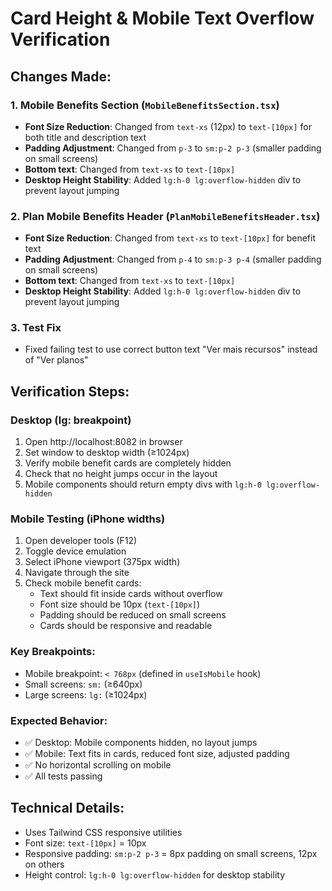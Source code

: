 # Card Height & Mobile Text Overflow Verification

## Changes Made:

### 1. Mobile Benefits Section (`MobileBenefitsSection.tsx`)
- **Font Size Reduction**: Changed from `text-xs` (12px) to `text-[10px]` for both title and description text
- **Padding Adjustment**: Changed from `p-3` to `sm:p-2 p-3` (smaller padding on small screens)
- **Bottom text**: Changed from `text-xs` to `text-[10px]`
- **Desktop Height Stability**: Added `lg:h-0 lg:overflow-hidden` div to prevent layout jumping

### 2. Plan Mobile Benefits Header (`PlanMobileBenefitsHeader.tsx`)
- **Font Size Reduction**: Changed from `text-xs` to `text-[10px]` for benefit text
- **Padding Adjustment**: Changed from `p-4` to `sm:p-3 p-4` (smaller padding on small screens)
- **Bottom text**: Changed from `text-xs` to `text-[10px]`
- **Desktop Height Stability**: Added `lg:h-0 lg:overflow-hidden` div to prevent layout jumping

### 3. Test Fix
- Fixed failing test to use correct button text "Ver mais recursos" instead of "Ver planos"

## Verification Steps:

### Desktop (lg: breakpoint)
1. Open http://localhost:8082 in browser
2. Set window to desktop width (≥1024px)
3. Verify mobile benefit cards are completely hidden
4. Check that no height jumps occur in the layout
5. Mobile components should return empty divs with `lg:h-0 lg:overflow-hidden`

### Mobile Testing (iPhone widths)
1. Open developer tools (F12)
2. Toggle device emulation
3. Select iPhone viewport (375px width)
4. Navigate through the site
5. Check mobile benefit cards:
   - Text should fit inside cards without overflow
   - Font size should be 10px (`text-[10px]`)
   - Padding should be reduced on small screens
   - Cards should be responsive and readable

### Key Breakpoints:
- Mobile breakpoint: `< 768px` (defined in `useIsMobile` hook)
- Small screens: `sm:` (≥640px)
- Large screens: `lg:` (≥1024px)

### Expected Behavior:
- ✅ Desktop: Mobile components hidden, no layout jumps
- ✅ Mobile: Text fits in cards, reduced font size, adjusted padding
- ✅ No horizontal scrolling on mobile
- ✅ All tests passing

## Technical Details:
- Uses Tailwind CSS responsive utilities
- Font size: `text-[10px]` = 10px
- Responsive padding: `sm:p-2 p-3` = 8px padding on small screens, 12px on others
- Height control: `lg:h-0 lg:overflow-hidden` for desktop stability

